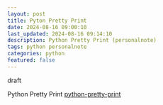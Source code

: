 ```yaml
---
layout: post
title: Pyton Pretty Print
date: 2024-08-16 09:00:10
last_updated: 2024-08-16 09:14:10
description: Python Pretty Print (personalnote)
tags: python personalnote
categories: python
featured: false
---
```


draft

[python-pretty-print]: https://realpython.com/python-pretty-print/ "https://realpython.com/python-pretty-print/"

Python Pretty Print [python-pretty-print]





